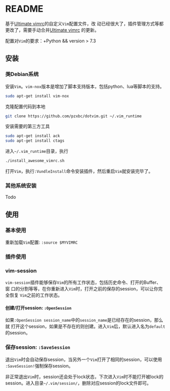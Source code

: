 # README

基于[Ultimate vimrc](https://github.com/amix/vimrc)的自定义`Vim`配置文件，改
动已经很大了，插件管理方式等都更改了，需要手动合并[Ultimate vimrc](https://github.com/amix/vimrc)
的更新。

配置对`Vim`的要求：+Python && version > 7.3

## 安装

### 类Debian系统
安装`Vim`。`vim-nox`版本是增加了脚本支持版本，包括python、lua等脚本的支持。
``` bash
sudo apt-get install vim-nox
```

克隆配置代码到本地
``` bash
git clone https://github.com/pzxbc/dotvim.git ~/.vim_runtime
```

安装需要的第三方工具
``` bash
sudo apt-get install ack
sudo apt-get install ctags
```

进入`~/.vim_runtime`目录，执行
``` bash
./install_awesome_vimrc.sh
```

打开`Vim`，执行`:VundleInstall`命令安装插件，然后重启`Vim`就安装完毕了。

### 其他系统安装

Todo

## 使用

### 基本使用

重新加载`Vim`配置: `:source $MYVIMRC`

### 插件使用

### vim-session
`vim-session`插件能够保存`Vim`的所有工作状态，包括历史命令、打开的Buffer、窗
口的分割等等，在你重新进入`Vim`时，打开之前的保存的session，可以让你完全恢复
`Vim`之前的工作状态。

#### 创建/打开session: `:OpenSession`
如果`:OpenSession session_name`中的`session_name`是已经存在的session，那么就
打开这个session，如果是不存在的则创建。进入`Vim`后，默认进入名为`default`的session。

### 保存session: `:SaveSession`
退出`Vim`时会自动保存session，当另外一个`Vim`打开了相同的session，可以使用
`:SaveSession!`强制保存session。

非正常退出`Vim`时，session还会处于lock状态，下次进入`Vim`时不能打开被lock的
session。进入目录`~/.vim/session/`，删除对应session的lock文件即可。

